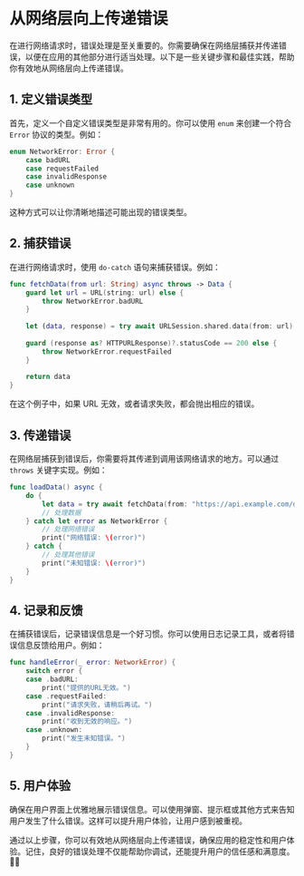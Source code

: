 ﻿# 从网络层向上传递错误

在进行网络请求时，错误处理是至关重要的。你需要确保在网络层捕获并传递错误，以便在应用的其他部分进行适当处理。以下是一些关键步骤和最佳实践，帮助你有效地从网络层向上传递错误。

## 1. 定义错误类型

首先，定义一个自定义错误类型是非常有用的。你可以使用 `enum` 来创建一个符合 `Error` 协议的类型。例如：

```swift
enum NetworkError: Error {
    case badURL
    case requestFailed
    case invalidResponse
    case unknown
}
```

这种方式可以让你清晰地描述可能出现的错误类型。

## 2. 捕获错误

在进行网络请求时，使用 `do-catch` 语句来捕获错误。例如：

```swift
func fetchData(from url: String) async throws -> Data {
    guard let url = URL(string: url) else {
        throw NetworkError.badURL
    }
    
    let (data, response) = try await URLSession.shared.data(from: url)
    
    guard (response as? HTTPURLResponse)?.statusCode == 200 else {
        throw NetworkError.requestFailed
    }
    
    return data
}
```

在这个例子中，如果 URL 无效，或者请求失败，都会抛出相应的错误。

## 3. 传递错误

在网络层捕获到错误后，你需要将其传递到调用该网络请求的地方。可以通过 `throws` 关键字实现。例如：

```swift
func loadData() async {
    do {
        let data = try await fetchData(from: "https://api.example.com/data")
        // 处理数据
    } catch let error as NetworkError {
        // 处理网络错误
        print("网络错误: \(error)")
    } catch {
        // 处理其他错误
        print("未知错误: \(error)")
    }
}
```

## 4. 记录和反馈

在捕获错误后，记录错误信息是一个好习惯。你可以使用日志记录工具，或者将错误信息反馈给用户。例如：

```swift
func handleError(_ error: NetworkError) {
    switch error {
    case .badURL:
        print("提供的URL无效。")
    case .requestFailed:
        print("请求失败，请稍后再试。")
    case .invalidResponse:
        print("收到无效的响应。")
    case .unknown:
        print("发生未知错误。")
    }
}
```

## 5. 用户体验

确保在用户界面上优雅地展示错误信息。可以使用弹窗、提示框或其他方式来告知用户发生了什么错误。这样可以提升用户体验，让用户感到被重视。

通过以上步骤，你可以有效地从网络层向上传递错误，确保应用的稳定性和用户体验。记住，良好的错误处理不仅能帮助你调试，还能提升用户的信任感和满意度。💪✨